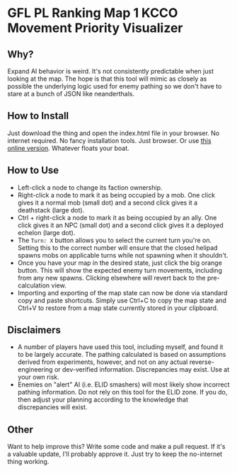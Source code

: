 # GFL PL Ranking Map 1 KCCO Movement Priority Visualizer

## Why?

Expand AI behavior is weird. It's not consistently predictable when just looking at the map. The hope is that this tool will mimic as closely as possible the underlying logic used for enemy pathing so we don't have to stare at a bunch of JSON like neanderthals.

## How to Install

Just download the thing and open the index.html file in your browser. No internet required. No fancy installation tools. Just browser. Or use [this online version](https://emerald-devel.github.io/gfl-pl-ranking-kcco-move-visualizer/index.html). Whatever floats your boat.

## How to Use

- Left-click a node to change its faction ownership.
- Right-click a node to mark it as being occupied by a mob. One click gives it a normal mob (small dot) and a second click gives it a deathstack (large dot).
- Ctrl + right-click a node to mark it as being occupied by an ally. One click gives it an NPC (small dot) and a second click gives it a deployed echelon (large dot).
- The `Turn: X` button allows you to select the current turn you're on. Setting this to the correct number will ensure that the closed helipad spawns mobs on applicable turns while not spawning when it shouldn't.
- Once you have your map in the desired state, just click the big orange button. This will show the expected enemy turn movements, including from any new spawns. Clicking elsewhere will revert back to the pre-calculation view.
- Importing and exporting of the map state can now be done via standard copy and paste shortcuts. Simply use Ctrl+C to copy the map state and Ctrl+V to restore from a map state currently stored in your clipboard.

## Disclaimers

- A number of players have used this tool, including myself, and found it to be largely accurate. The pathing calculated is based on assumptions derived from experiments, however, and not on any actual reverse-engineering or dev-verified information. Discrepancies may exist. Use at your own risk.
- Enemies on "alert" AI (i.e. ELID smashers) will most likely show incorrect pathing information. Do not rely on this tool for the ELID zone. If you do, then adjust your planning according to the knowledge that discrepancies will exist.

## Other

Want to help improve this? Write some code and make a pull request. If it's a valuable update, I'll probably approve it. Just try to keep the no-internet thing working.
